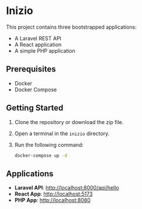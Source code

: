 # Inizio

This project contains three bootstrapped applications:

- A Laravel REST API
- A React application
- A simple PHP application

## Prerequisites

- Docker
- Docker Compose

## Getting Started

1.  Clone the repository or download the zip file.
2.  Open a terminal in the `inizio` directory.
3.  Run the following command:

    ```bash
    docker-compose up -d
    ```

## Applications

-   **Laravel API**: [http://localhost:8000/api/hello](http://localhost:8000/api/hello)
-   **React App**: [http://localhost:5173](http://localhost:5173)
-   **PHP App**: [http://localhost:8080](http://localhost:8080)
